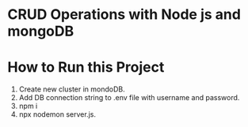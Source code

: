 # CRUD Operations with Node js and mongoDB

# How to Run this Project
1. Create new cluster in mondoDB.
2. Add DB connection string to .env file with username and password.
3. npm i
4. npx nodemon server.js.
